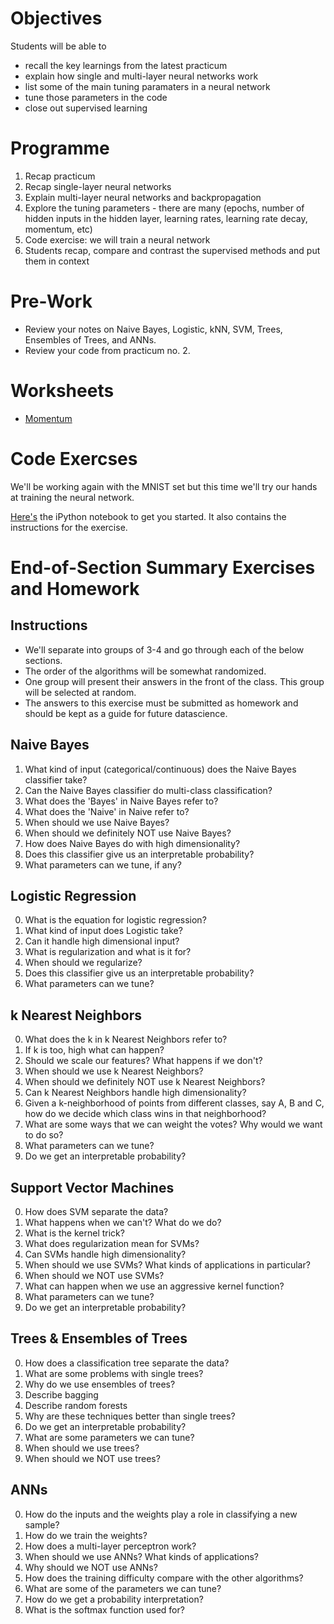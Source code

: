 # Objectives
Students will be able to
- recall the key learnings from the latest practicum
- explain how single and multi-layer neural networks work
- list some of the main tuning paramaters in a neural network
- tune those parameters in the code
- close out supervised learning

# Programme
1. Recap practicum
2. Recap single-layer neural networks
3. Explain multi-layer neural networks and backpropagation
4. Explore the tuning parameters - there are many (epochs, number of hidden inputs in the hidden layer, learning rates, learning rate decay, momentum, etc)
5. Code exercise: we will train a neural network
6. Students recap, compare and contrast the supervised methods and put them in context

# Pre-Work
- Review your notes on Naive Bayes, Logistic, kNN, SVM, Trees, Ensembles of Trees, and ANNs.
- Review your code from practicum no. 2.

# Worksheets
- [Momentum](https://s3-us-west-2.amazonaws.com/ga-dat-2015-suneel/worksheets/ANNs_ctd/ANN_ctd_wksht_1.pdf)

# Code Exercses
We'll be working again with the MNIST set but this time we'll try our hands at training the neural network.

[Here's](http://nbviewer.ipython.org/gist/suneel0101/8e26f317b5ecc0f012b9) the iPython notebook to get you started. It also contains the instructions for the exercise.

# End-of-Section Summary Exercises and Homework
## Instructions
- We'll separate into groups of 3-4 and go through each of the below sections.
- The order of the algorithms will be somewhat randomized.
- One group will present their answers in the front of the class. This group will be selected at random.
- The answers to this exercise must be submitted as homework and should be kept as a guide for future datascience.

## Naive Bayes
1. What kind of input (categorical/continuous) does the Naive Bayes classifier take?
2. Can the Naive Bayes classifier do multi-class classification?
3. What does the 'Bayes' in Naive Bayes refer to?
4. What does the 'Naive' in Naive refer to?
5. When should we use Naive Bayes?
6. When should we definitely NOT use Naive Bayes?
7. How does Naive Bayes do with high dimensionality?
8. Does this classifier give us an interpretable probability?
9. What parameters can we tune, if any?

## Logistic Regression
0. What is the equation for logistic regression?
1. What kind of input does Logistic take?
2. Can it handle high dimensional input?
3. What is regularization and what is it for?
4. When should we regularize?
6. Does this classifier give us an interpretable probability?
7. What parameters can we tune?

## k Nearest Neighbors
0. What does the k in k Nearest Neighbors refer to?
1. If k is too, high what can happen?
2. Should we scale our features? What happens if we don't?
3. When should we use k Nearest Neighbors?
4. When should we definitely NOT use k Nearest Neighbors?
5. Can k Nearest Neighbors handle high dimensionality?
6. Given a k-neighborhood of points from different classes, say A, B and C, how do we decide which class wins in that neighborhood?
7. What are some ways that we can weight the votes? Why would we want to do so?
8. What parameters can we tune?
9. Do we get an interpretable probability?

## Support Vector Machines
0. How does SVM separate the data?
1. What happens when we can't? What do we do?
2. What is the kernel trick?
3. What does regularization mean for SVMs?
4. Can SVMs handle high dimensionality?
5. When should we use SVMs? What kinds of applications in particular?
6. When should we NOT use SVMs?
7. What can happen when we use an aggressive kernel function?
8. What parameters can we tune?
9. Do we get an interpretable probability?

##  Trees & Ensembles of Trees
0. How does a classification tree separate the data?
1. What are some problems with single trees?
2. Why do we use ensembles of trees?
3. Describe bagging
4. Describe random forests
5. Why are these techniques better than single trees?
6. Do we get an interpretable probability?
7. What are some parameters we can tune?
8. When should we use trees?
9. When should we NOT use trees?

## ANNs
0. How do the inputs and the weights play a role in classifying a new sample?
1. How do we train the weights?
2. How does a multi-layer perceptron work?
3. When should we use ANNs? What kinds of applications?
4. Why should we NOT use ANNs?
5. How does the training difficulty compare with the other algorithms?
6. What are some of the parameters we can tune?
7. How do we get a probability interpretation?
8. What is the softmax function used for?
